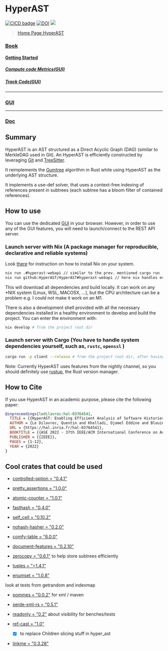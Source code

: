 # HyperAST

[![CICD badge]][CICD]
[![DOI](https://zenodo.org/badge/14164618.svg)](https://doi.org/10.1145/3551349.3560423)
![](https://img.shields.io/badge/Rust-000000?style=for-the-badge&logo=rust&logoColor=white)

[CICD badge]: https://github.com/HyperAST/HyperAST/actions/workflows/deploy.yml/badge.svg
[CICD]: https://github.com/HyperAST/HyperAST/actions/workflows/deploy.yml

> [Home Page HyperAST](https://hyperast.github.io/)

### [Book](https://hyperast.github.io/book/index.html)

#### [Getting Started](https://hyperast.github.io/book/quickstart/quickstart.html)

##### [Compute code Metrics(GUI)](https://hyperast.github.io/book/quickstart/compute_code_metrics.html)

##### [Track Code(GUI)](https://hyperast.github.io/book/quickstart/track_code.html)

---

### [GUI](https://hyperast.github.io/gui/index.html)

---

### [Doc](https://hyperast.github.io/doc/hyper_ast/index.html)

## Summary

HyperAST is an AST structured as a Direct Acyclic Graph (DAG) (similar to MerkleDAG used in Git).
An HyperAST is efficiently constructed by leveraging [Git](https://git-scm.com/) and [TreeSitter](https://tree-sitter.github.io/tree-sitter/).

It reimplements the [Gumtree](https://hal.science/hal-01054552/document) algorithm in Rust while using HyperAST as the underlying AST structure.

It implements a use-def solver,
that uses a context-free indexing of references present in subtrees (each subtree has a bloom filter of contained references).

## How to use 

You can use the dedicated [GUI](https://hyperast.github.io/gui/index.html) in your browser. However, in order to use any of the GUI features, you will need to launch/connect to the REST API server. 

### Launch server with Nix (A package manager for reproducible, declarative and reliable systems)
Look [there](https://nixos.org/download) for instruction on how to install Nix on your system.
```sh
nix run .#hyperast-webapi // similar to the prev. mentioned cargo run 
nix run github:HyperAST/HyperAST#hyperast-webapi // here nix handles everything, no need to clone!
```
This will download all dependencies and build locally. 
It can work on any *NIX system (Linux, WSL, MACOSX, ...), but the CPU architecture can be a problem e.g. I could not make it work on an M1.

There is also a development shell provided with all the necessary dependencies installed in a healthy environment to develop and build the project. You can enter the environment with:
```sh
nix develop # from the project root dir
```
### Launch server with Cargo (You have to handle system dependencies yourself, such as, `rustc`, `openssl` )
```sh
cargo run -p client --release # from the project root dir, after having cloned the repository
```
Note: Currently HyperAST uses features from the nightly channel, so you should definitely use [rustup](https://rust-lang.github.io/rustup/overrides.html#the-toolchain-file), the Rust version manager.

## How to Cite

If you use HyperAST in an academic purpose, please cite the following paper:

```bibtex
@inproceedings{ledilavrec:hal-03764541,
  TITLE = {{HyperAST: Enabling Efficient Analysis of Software Histories at Scale}},
  AUTHOR = {Le Dilavrec, Quentin and Khelladi, Djamel Eddine and Blouin, Arnaud and J{\'e}z{\'e}quel, Jean-Marc},
  URL = {https://hal.inria.fr/hal-03764541},
  BOOKTITLE = {{ASE 2022 - 37th IEEE/ACM International Conference on Automated Software Engineering}},
  PUBLISHER = {{IEEE}},
  PAGES = {1-12},
  YEAR = {2022}
}
```

## Cool crates that could be used
- [controlled-option = "0.4.1"](https://github.com/dcreager/controlled-option)
- [pretty_assertions = "1.0.0"](https://github.com/rust-pretty-assertions/rust-pretty-assertions)

- [atomic-counter = "1.0.1"](https://github.com/kosta/atomic-counter)
- [fasthash = "0.4.0"](https://github.com/flier/rust-fasthash.git)
- [self_cell = "0.10.2"](https://github.com/Voultapher/self_cell)
- [nohash-hasher = "0.2.0"](https://github.com/paritytech/nohash-hasher)
- [comfy-table = "6.0.0"](https://github.com/nukesor/comfy-table)
- [document-features = "0.2.10"](https://github.com/slint-ui/document-features)

- [zerocopy = "0.6.1"](https://github.com/google/zerocopy)
  to help store subtrees efficiently
- [tuples = "=1.4.1"](https://github.com/libsugar/tuplers)
- [enumset = "1.0.8"](https://github.com/Lymia/enumset)

look at tests from getrandom and indexmap


- [pommes = "0.0.2"](https://pagure.io/ironthree/pommes)
  for xml / maven

- [serde-xml-rs = "0.5.1"](https://github.com/RReverser/serde-xml-rs)

- [readonly = "0.2"](https://github.com/dtolnay/readonly)
  about visibility for benches/tests

- [ref-cast = "1.0"](https://github.com/dtolnay/ref-cast)
  - [x] to replace Children slicing stuff in hyper_ast

- [linkme = "0.3.28"](https://crates.io/crates/linkme)